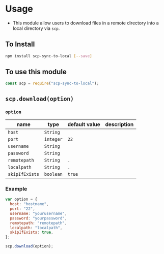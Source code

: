 # Usage

- This module allow users to download files in a remote directory into a local directory via `scp`.

## To Install

```bash
npm install scp-sync-to-local [--save]
```

## To use this module

```js
const scp = require("scp-sync-to-local");
```

## `scp.download(option)`

### `option`

| name           | type      | default value | description |
| -------------- | --------- | ------------- | ----------- |
| `host`         | `String`  |               |             |
| `port`         | `integer` | `22`          |             |
| `username`     | `String`  |               |             |
| `password`     | `String`  |               |             |
| `remotepath`   | `String`  | `.`           |             |
| `localpath`    | `String`  | `.`           |             |
| `skipIfExists` | `boolean` | `true`        |             |

### Example

```js
var option = {
  host: "hostname",
  port: "22",
  username: "yourusername",
  password: "yourpassword",
  remotepath: "remotepath",
  localpath: "localpath",
  skipIfExists: true,
};

scp.download(option);
```
